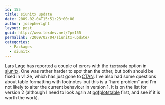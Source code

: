 ```yaml
---
id: 155
title: siunitx update
date: 2009-02-04T15:51:23+00:00
author: josephwright
layout: post
guid: http://www.texdev.net/?p=155
permalink: /2009/02/04/siunitx-update/
categories:
  - Packages
  - siunitx
---
```

Lars Løge has reported a couple of errors with the <code>textmode</code> option in <a title="siunitx - A comprehensive (SI) units package" href="http://tug.ctan.org/cgi-bin/ctanPackageInformation.py?id=siunitx">siunitx</a>.  One was rather harder to spot than the other, but both should be fixed in v1.2e, which has just gone to <a title="The Comprehensive TeX Archive Network" href="http://www.ctan.org">CTAN</a>.  I've also had some questions about table formatting with footnotes, but this is a “hard problem” and I'm not likely to alter the current behaviour in version 1.  It is on the list for version 2 (although I need to look again at <a href="http://tug.ctan.org/cgi-bin/ctanPackageInformation.py?id=pgfplots">pgfplotstable</a> first, and see if it is worth the work).
